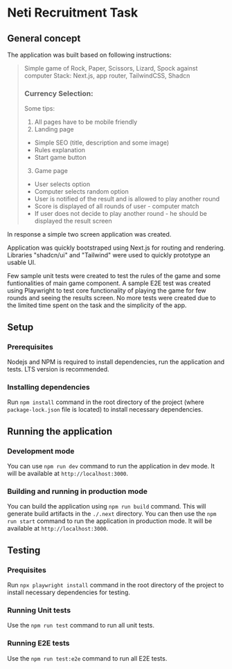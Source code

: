 # Neti Recruitment Task

## General concept

The application was built based on following instructions:

> Simple game of Rock, Paper, Scissors, Lizard, Spock against computer
> Stack: Next.js, app router, TailwindCSS, Shadcn
>
> ### Currency Selection:
>
> Some tips:
>
> 1. All pages have to be mobile friendly
> 2. Landing page
>
> - Simple SEO (title, description and some image)
> - Rules explanation
> - Start game button
>
> 3. Game page
>
> - User selects option
> - Computer selects random option
> - User is notified of the result and is allowed to play another round
> - Score is displayed of all rounds of user - computer match
> - If user does not decide to play another round - he should be displayed the result screen

In response a simple two screen application was created.

Application was quickly bootstraped using Next.js for routing and rendering. Libraries "shadcn/ui" and "Tailwind" were used to quickly prototype an usable UI.

Few sample unit tests were created to test the rules of the game and some funtionalities of main game component. A sample E2E test was created using Playwright to test core functionality of playing the game for few rounds and seeing the results screen. No more tests were created due to the limited time spent on the task and the simplicity of the app.

## Setup

### Prerequisites

Nodejs and NPM is required to install dependencies, run the application and tests. LTS version is recommended.

### Installing dependencies

Run `npm install` command in the root directory of the project (where `package-lock.json` file is located) to install necessary dependencies.

## Running the application

### Development mode

You can use `npm run dev` command to run the application in dev mode. It will be available at `http://localhost:3000`.

### Building and running in production mode

You can build the application using `npm run build` command. This will generate build artifacts in the `./.next` directory. You can then use the `npm run start` command to run the application in production mode. It will be available at `http://localhost:3000`.

## Testing

### Prequisites

Run `npx playwright install` command in the root directory of the project to install necessary dependencies for testing.

### Running Unit tests

Use the `npm run test` command to run all unit tests.

### Running E2E tests

Use the `npm run test:e2e` command to run all E2E tests.
